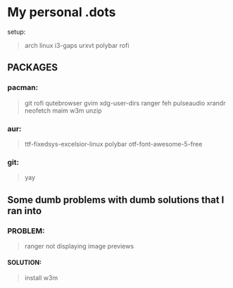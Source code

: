 # My personal .dots

setup:
> arch linux
> i3-gaps
> urxvt
> polybar
> rofi


## PACKAGES

### pacman:
> git
> rofi
> qutebrowser
> gvim
> xdg-user-dirs
> ranger
> feh
> pulseaudio
> xrandr
> neofetch
> maim
> w3m
> unzip

### aur:
> ttf-fixedsys-excelsior-linux
> polybar
> otf-font-awesome-5-free
### git:
> yay


## Some dumb problems with dumb solutions that I ran into

### PROBLEM: 
> ranger not displaying image previews
#### SOLUTION:
> install w3m
